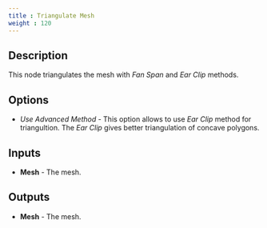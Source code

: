 ```yaml
---
title : Triangulate Mesh
weight : 120
---
```


## Description

This node triangulates the mesh with *Fan Span* and *Ear Clip* methods.

## Options

- *Use Advanced Method* - This option allows to use *Ear Clip* method for triangultion.
The *Ear Clip* gives better triangulation of concave polygons.

## Inputs

- **Mesh** - The mesh.

## Outputs

- **Mesh** - The mesh.
